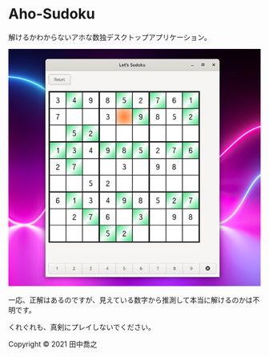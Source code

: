 Aho-Sudoku
====================================================================================================
解けるかわからないアホな数独デスクトップアプリケーション。

![画像](screenshot-1.png)

一応、正解はあるのですが、見えている数字から推測して本当に解けるのかは不明です。

くれぐれも、真剣にプレイしないでください。

Copyright © 2021 田中喬之
